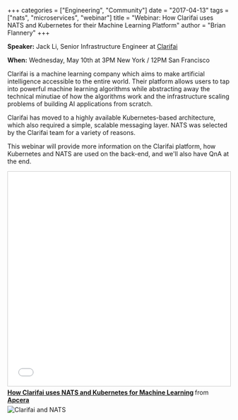 +++
categories = ["Engineering", "Community"]
date = "2017-04-13"
tags = ["nats", "microservices", "webinar"]
title = "Webinar: How Clarifai uses NATS and Kubernetes for their Machine Learning Platform"
author = "Brian Flannery"
+++

**Speaker:** Jack Li, Senior Infrastructure Engineer at [Clarifai](https://www.clarifai.com)

**When:** Wednesday, May 10th at 3PM New York / 12PM San Francisco

Clarifai is a machine learning company which aims to make artificial intelligence accessible to the entire world. Their platform allows users to tap into powerful machine learning algorithms while abstracting away the technical minutiae of how the algorithms work and the infrastructure scaling problems of building AI applications from scratch.

Clarifai has moved to a highly available Kubernetes-based architecture, which also required a simple, scalable messaging layer. NATS was selected by the Clarifai team for a variety of reasons.

This webinar will provide more information on the Clarifai platform, how Kubernetes and NATS are used on the back-end, and we'll also have QnA at the end.

<iframe src="//www.slideshare.net/slideshow/embed_code/key/DR2fx0mSwofXpY" width="595" height="485" frameborder="0" marginwidth="0" marginheight="0" scrolling="no" style="border:1px solid #CCC; border-width:1px; margin-bottom:5px; max-width: 100%;" allowfullscreen> </iframe> <div style="margin-bottom:5px"> <strong> <a href="//www.slideshare.net/Apcera/how-clarifai-uses-nats-and-kubernetes-for-machine-learning" title="How Clarifai uses NATS and Kubernetes for Machine Learning" target="_blank">How Clarifai uses NATS and Kubernetes for Machine Learning</a> </strong> from <strong><a href="https://www.slideshare.net/Apcera" target="_blank">Apcera</a></strong> </div>

<img alt="Clarifai and NATS" src="/img/blog/webinar-clarifai.png">

